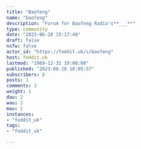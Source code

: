 ```yaml
---
title: "Baofeng" 
name: "baofeng"
description: "Forum for Baofeng Radio's**___**"
type: community
date: "2023-06-28 15:17:48"
draft: false
nsfw: false
actor_id: "https://feddit.uk/c/baofeng"
host: feddit.uk
lastmod: "1969-12-31 19:00:00"
published: "2023-06-10 10:05:57"
subscribers: 8
posts: 1
comments: 2
weight: 1
dau: 2
wau: 2
mau: 2
instances:
- "feddit_uk"
tags: 
- "feddit_uk"

---
```

